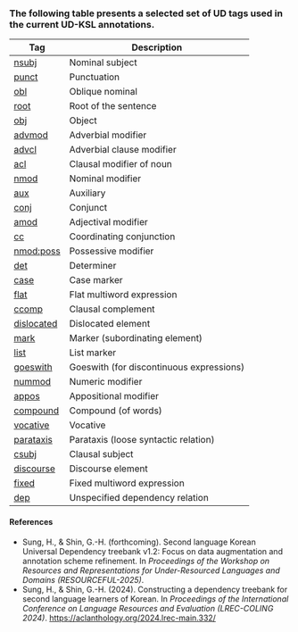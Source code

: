### The following table presents a selected set of UD tags used in the current UD-KSL annotations.

| Tag | Description |
| --- | ----------- |
| [nsubj](./ud-des/nsubj.md) | Nominal subject |
| [punct](./ud-des/punct.md) | Punctuation |
| [obl](./ud-des/obl.md) | Oblique nominal |
| [root](./ud-des/root.md) | Root of the sentence |
| [obj](./ud-des/obj.md) | Object |
| [advmod](./ud-des/advmod.md) | Adverbial modifier |
| [advcl](./ud-des/advcl.md) | Adverbial clause modifier |
| [acl](./ud-des/acl.md) | Clausal modifier of noun |
| [nmod](./ud-des/nmod.md) | Nominal modifier |
| [aux](./ud-des/aux.md) | Auxiliary |
| [conj](./ud-des/conj.md) | Conjunct |
| [amod](./ud-des/amod.md) | Adjectival modifier |
| [cc](./ud-des/cc.md) | Coordinating conjunction |
| [nmod:poss](./ud-des/nmod.md) | Possessive modifier |
| [det](./ud-des/det.md) | Determiner |
| [case](./ud-des/case.md) | Case marker |
| [flat](./ud-des/flat.md) | Flat multiword expression |
| [ccomp](./ud-des/ccomp.md) | Clausal complement |
| [dislocated](./ud-des/dislocated.md) | Dislocated element |
| [mark](./ud-des/mark.md) | Marker (subordinating element) |
| [list](./ud-des/list.md) | List marker |
| [goeswith](./ud-des/goeswith.md) | Goeswith (for discontinuous expressions) |
| [nummod](./ud-des/nummod.md) | Numeric modifier |
| [appos](./ud-des/appos.md) | Appositional modifier |
| [compound](./ud-des/compound.md) | Compound (of words) |
| [vocative](./ud-des/vocative.md) | Vocative |
| [parataxis](./ud-des/parataxis.md) | Parataxis (loose syntactic relation) |
| [csubj](./ud-des/csubj.md) | Clausal subject |
| [discourse](./ud-des/discourse.md) | Discourse element |
| [fixed](./ud-des/fixed.md) | Fixed multiword expression |
| [dep](./ud-des/dep.md) | Unspecified dependency relation |

#### References

- Sung, H., & Shin, G.-H. (forthcoming). Second language Korean Universal Dependency treebank v1.2: Focus on data augmentation and annotation scheme refinement. In *Proceedings of the Workshop on Resources and Representations for Under-Resourced Languages and Domains (RESOURCEFUL-2025)*.
- Sung, H., & Shin, G.-H. (2024). Constructing a dependency treebank for second language learners of Korean. In *Proceedings of the International Conference on Language Resources and Evaluation (LREC-COLING 2024)*. https://aclanthology.org/2024.lrec-main.332/
